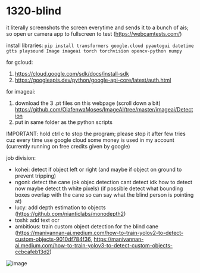 # 1320-blind

it literally screenshots the screen everytime and sends it to a bunch of ais; 
so open ur camera app to fullscreen to test (https://webcamtests.com/)

install libraries: `pip install transformers google.cloud pyautogui datetime gtts playsound Image imageai torch torchvision opencv-python numpy`

for gcloud:

1. https://cloud.google.com/sdk/docs/install-sdk
2. https://googleapis.dev/python/google-api-core/latest/auth.html

for imageai:

1. download the 3 .pt files on this webpage (scroll down a bit) https://github.com/OlafenwaMoses/ImageAI/tree/master/imageai/Detection
2. put in same folder as the python scripts

IMPORTANT: hold ctrl c to stop the program; please stop it after few tries cuz every time use google cloud some money is used in my account (currently running on free credits given by google)

job division:

- kohei: detect if object left or right (and maybe if object on ground to prevent tripping)
- ngoni: detect the cane (ok objec detection cant detect idk how to detect now maybe detect th white pixels) (if possible detect what bounding boxes overlap with the cane so can say what the blind person is pointing at)
- lucy: add depth estimation to objects (https://github.com/nianticlabs/monodepth2)
- toshi: add text ocr
- ambitious: train custom object detection for the blind cane (https://manivannan-ai.medium.com/how-to-train-yolov2-to-detect-custom-objects-9010df784f36, https://manivannan-ai.medium.com/how-to-train-yolov3-to-detect-custom-objects-ccbcafeb13d2)

![image](https://cdn.discordapp.com/attachments/652418855142031361/1094896113640804393/o10042023154935.png)
